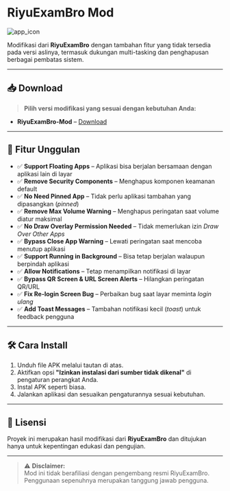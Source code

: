 # RiyuExamBro Mod

![app_icon](![logo](https://github.com/user-attachments/assets/8a144c16-73cd-4472-8b3f-08e860f424eb)
)

Modifikasi dari **RiyuExamBro** dengan tambahan fitur yang tidak tersedia pada versi aslinya, termasuk dukungan multi-tasking dan penghapusan berbagai pembatas sistem.

---

## 📥 Download

> **Pilih versi modifikasi yang sesuai dengan kebutuhan Anda:**

- **RiyuExamBro-Mod** – [Download](https://github.com/ArvinNasution/RDEV-ExamBrowser-Rebuild/releases/download/apps/app-release.apk)

---

## 🚀 Fitur Unggulan

- ✅ **Support Floating Apps** – Aplikasi bisa berjalan bersamaan dengan aplikasi lain di layar  
- ✅ **Remove Security Components** – Menghapus komponen keamanan default  
- ✅ **No Need Pinned App** – Tidak perlu aplikasi tambahan yang dipasangkan (*pinned*)  
- ✅ **Remove Max Volume Warning** – Menghapus peringatan saat volume diatur maksimal  
- ✅ **No Draw Overlay Permission Needed** – Tidak memerlukan izin *Draw Over Other Apps*  
- ✅ **Bypass Close App Warning** – Lewati peringatan saat mencoba menutup aplikasi  
- ✅ **Support Running in Background** – Bisa tetap berjalan walaupun berpindah aplikasi  
- ✅ **Allow Notifications** – Tetap menampilkan notifikasi di layar  
- ✅ **Bypass QR Screen & URL Screen Alerts** – Hilangkan peringatan QR/URL  
- ✅ **Fix Re-login Screen Bug** – Perbaikan bug saat layar meminta *login ulang*  
- ✅ **Add Toast Messages** – Tambahan notifikasi kecil (*toast*) untuk feedback pengguna  

---

## 🛠️ Cara Install

1. Unduh file APK melalui tautan di atas.  
2. Aktifkan opsi **"Izinkan instalasi dari sumber tidak dikenal"** di pengaturan perangkat Anda.  
3. Instal APK seperti biasa.  
4. Jalankan aplikasi dan sesuaikan pengaturannya sesuai kebutuhan.

---

## 📜 Lisensi

Proyek ini merupakan hasil modifikasi dari **RiyuExamBro** dan ditujukan hanya untuk kepentingan edukasi dan pengujian.

---

> ⚠️ **Disclaimer:**  
> Mod ini tidak berafiliasi dengan pengembang resmi RiyuExamBro.  
> Penggunaan sepenuhnya merupakan tanggung jawab pengguna.
